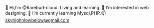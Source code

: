 👋 Hi,I’m @Rarebud-cloud. Living and learning. 
👀 I’m interested in web designing.
🌱 I’m currently learning Mysql,PHP.📫skyhighnlowbelow@gmail.com
